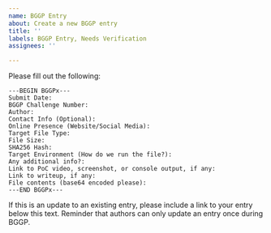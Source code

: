 ```yaml
---
name: BGGP Entry
about: Create a new BGGP entry
title: ''
labels: BGGP Entry, Needs Verification
assignees: ''

---
```


Please fill out the following:
```
---BEGIN BGGPx---
Submit Date: 
BGGP Challenge Number:
Author: 
Contact Info (Optional): 
Online Presence (Website/Social Media): 
Target File Type: 
File Size: 
SHA256 Hash: 
Target Environment (How do we run the file?): 
Any additional info?: 
Link to PoC video, screenshot, or console output, if any: 
Link to writeup, if any: 
File contents (base64 encoded please): 
---END BGGPx---
```

If this is an update to an existing entry, please include a link to your entry below this text. Reminder that authors can only update an entry once during BGGP.

